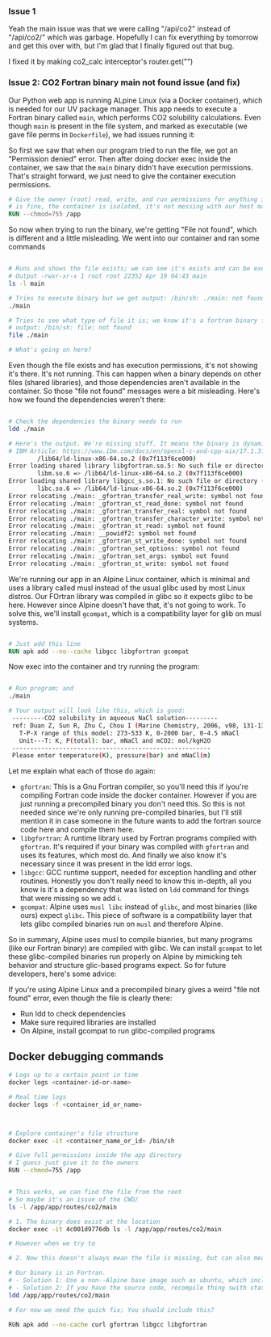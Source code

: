 

### Issue 1
Yeah the main issue was that we were calling "/api/co2" instead of "/api/co2/" which was garbage. Hopefully I can fix everything by tomorrow and get this over with, but I'm glad that I finally figured out that bug.

I fixed it by making co2_calc interceptor's router.get("")

### Issue 2: CO2 Fortran binary main not found issue (and fix)
Our Python web app is running ALpine Linux (via a Docker container), which is needed for our UV package manager. This app needs to execute a Fortran binary called `main`, which performs CO2 solubility calculations. Even though `main` is present in the file system, and marked as executable (we gave file perms in `Dockerfile`), we had issues running it:

So first we saw that when our program tried to run the file, we got an "Permission denied" error. Then after doing docker exec inside the container, we saw that the `main` binary didn't have execution permissions. That's straight forward, we just need to give the container execution permissions.

```Dockerfile 
# Give the owner (root) read, write, and run permissions for anything inside the app. This 
# is fine, the container is isolated, it's not messing with our host machine stuff, etc.
RUN --chmod=755 /app
```
So now when trying to run the binary, we're getting "File not found", which is different and a little misleading. We went into our container and ran some commands
```bash

# Runs and shows the file exists; we can see it's exists and can be executed 
# Output -rwxr-xr-x 1 root root 22352 Apr 19 04:43 main
ls -l main

# Tries to execute binary but we get output: /bin/sh: ./main: not found
./main

# Tries to see what type of file it is; we know it's a fortran binary from outside knowledge 
# output: /bin/sh: file: not found
file ./main

# What's going on here?
```
Even though the file exists and has execution permissions, it's not showing it's there. It's not running. This can happen when a binary depends on other files (shared libraries), and those dependencies aren't available in the container. So those "file not found" messages were a bit misleading. Here's how we found the dependencies weren't there:
```Bash

# Check the dependencies the binary needs to run
ldd ./main

# Here's the output. We're missing stuff. It means the binary is dynamically linked, and needs certain runtime libraries to work.
# IBM Article: https://www.ibm.com/docs/en/openxl-c-and-cpp-aix/17.1.3?topic=cc-dynamic-static-linking
        /lib64/ld-linux-x86-64.so.2 (0x7f113f6ce000)
Error loading shared library libgfortran.so.5: No such file or directory (needed by ./main)
        libm.so.6 => /lib64/ld-linux-x86-64.so.2 (0x7f113f6ce000)
Error loading shared library libgcc_s.so.1: No such file or directory (needed by ./main)
        libc.so.6 => /lib64/ld-linux-x86-64.so.2 (0x7f113f6ce000)
Error relocating ./main: _gfortran_transfer_real_write: symbol not found
Error relocating ./main: _gfortran_st_read_done: symbol not found
Error relocating ./main: _gfortran_transfer_real: symbol not found
Error relocating ./main: _gfortran_transfer_character_write: symbol not found
Error relocating ./main: _gfortran_st_read: symbol not found
Error relocating ./main: __powidf2: symbol not found
Error relocating ./main: _gfortran_st_write_done: symbol not found
Error relocating ./main: _gfortran_set_options: symbol not found
Error relocating ./main: _gfortran_set_args: symbol not found
Error relocating ./main: _gfortran_st_write: symbol not found
```
We're running our app in an Alpine Linux container, which is minimal and uses a library called musl instead of the usual glibc used by most Linux distros. Our FOrtran library was compiled in glibc so it expects glibc to be here. However since Alpine doesn't have that, it's not going to work. To solve this, we'll install `gcompat`, which is a compatibility layer for glib on musl systems. 
```Dockerfile

# Just add this line
RUN apk add --no--cache libgcc libgfortran gcompat

```
Now exec into the container and try running the program:
```bash

# Run program; and 
./main

# Your output will look like this, which is good:
 ---------CO2 solubility in aqueous NaCl solution---------
 ref: Duan Z, Sun R, Zhu C, Chou I (Marine Chemistry, 2006, v98, 131-139)
   T-P-X range of this model: 273-533 K, 0-2000 bar, 0-4.5 mNaCl
   Unit---T: K, P(total): bar, mNaCl and mCO2: mol/kgH2O
 -------------------------------------------------------
 Please enter temperature(K), pressure(bar) and mNaCl(m)
```
Let me explain what each of those do again:
  - `gfortran`: This is a Gnu Fortran compiler, so you'll need this if iyou're compiling Fortran code inside the docker container. However if you are just running a precompiled binary you don't need this. So this is not needed since we're only running pre-compiled binaries, but I'll still  mention it in case someone in the future wants to add the fortran source code here and compile them here.  
  - `libgfortran`: A runtime library used by Fortran programs compiled with `gfortran`. It's required if your binary was compiled with `gfortran` and uses its features, which most do. And finally we also know it's necessary since it was present in the ldd error logs.
  - `libgcc`: GCC runtime support, needed for exception handling and other routines. Honestly you don't really need to know this in-depth, all you know is it's a dependency that was listed on `ldd` command for things that were missing so we add i.
  - `gcompat`: Alpine uses `musl libc` instead of `glibc`, and most binaries (like ours) expect `glibc`. This piece of software is a compatibility layer that lets glibc compiled binaries run on `musl` and therefore Alpine. 

So in summary, Alpine uses musl to compile bianries, but many programs (like our Fortran binary) are compiled with glibc. We can install `gcompat` to let these glibc-compiled binaries run properly on Alpine by mimicking teh behavior and structure glic-based programs expect. So for future developers, here's some advice:

If you're using Alpine Linux and a precompiled binary gives a weird "file not found" error, even though the file is clearly there:
- Run ldd to check dependencies
- Make sure required libraries are installed
- On Alpine, install gcompat to run glibc-compiled programs






## Docker debugging commands
```bash
# Logs up to a certain point in time 
docker logs <container-id-or-name>

# Real time logs  
docker logs -f <container_id_or_name>



# Explore container's file structure
docker exec -it <container_name_or_id> /bin/sh

# Give full permissions inside the app directory
# I guess just give it to the owners
RUN --chmod=755 /app


# This works, we can find the file from the root
# So maybe it's an issue of the CWD/
ls -l /app/app/routes/co2/main

# 1. The binary does exist at the location
docker exec -it 4c001d9776db ls -l /app/app/routes/co2/main

# However when we try to

# 2. Now this doesn't always mean the file is missing, but can also mean that the binary depends on a shared library or interpreter to run it. Now that interpreter may not be available in the container. So we get the output that the libgfortran.so.5 doesn't exist. 

# Our binary is in Fortran.
# - Solution 1: Use a non--Alpine base image such as ubuntu, which include sstuff like libgfortran
# - Solution 2: If you have the source code, recompile thing swith static linking so all dependencies are inside binary.
ldd /app/app/routes/co2/main

# For now we need the quick fix; You shuold include this?

RUN apk add --no-cache curl gfortran libgcc libgfortran


```

